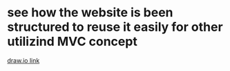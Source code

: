 # see how the website is been structured to reuse it easily for other utilizind MVC concept
[draw.io link](https://drive.google.com/file/d/1xs-vqumhTuXOdpN9sO3Vec6rlQ1d3UaG/view?usp=sharing)
